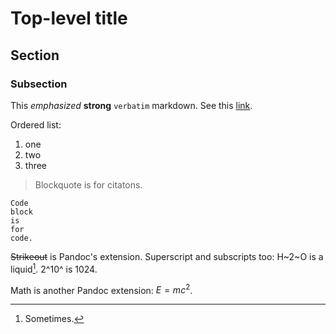 # Top-level title

## Section

### Subsection

This *emphasized* **strong** `verbatim` markdown.
See this [link](http://example.com/).

Ordered list:

  1. one
  1. two
  1. three

> Blockquote
> is
> for
> citatons.

    Code
    block
    is
    for
    code.

~~Strikeout~~ is Pandoc's extension.
Superscript and subscripts too: H~2~O is a liquid[^1].
2^10^ is 1024.

Math is another Pandoc extension: $E = m c^2$.

[^1]: Sometimes.
